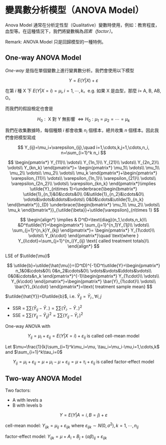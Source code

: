 # 變異數分析模型（ANOVA Model）

Anova Model 通常在分析定性型（Qualitative）變數時使用，例如：教育程度，血型等。在這種情況下，我們將變數稱為*因素（factor）*。

Remark: ANOVA Model 只是回歸模型的一種特例。

## One-way ANOVA Model

*One-way* 是指在單個變數上進行變異數分析。我們會使用以下模型

$$
Y=E(Y|X)+\varepsilon
$$

在第 $i$ 種 X 下 $E(Y|X=i)=\mu_i,i=1,\cdots,k$。e.g. 如果 X 是血型，那麼 $i=$ A, B, AB, O。

而我們的假設檢定也會是

$$
H_0:\text{ X 對 Y 無影響 }\iff H_0:\mu_1=\mu_2=\cdots=\mu_k 
$$

我們在收集數據時，每個種類 $i$ 都會收集 $n_i$ 個樣本，總共收集 $n$ 個樣本。因此我們會把模型寫成

$$
Y_{ij}=\mu_i+\varepsilon_{ij},\quad i=1,\cdots,k,j=1,\cdots,n_i, n=\sum_{i=1}^k n_i
$$

$$
\begin{pmatrix*}
    Y_{11}\\
    \vdots\\
    Y_{1n_1}\\
    Y_{21}\\
    \vdots\\
    Y_{2n_2}\\
    \vdots\\
    Y_{kn_k}
\end{pmatrix*}= \begin{pmatrix*}
    \mu_1\\
    \vdots\\
    \mu_1\\
    \mu_2\\
    \vdots\\
    \mu_2\\
    \vdots\\
    \mu_k
\end{pmatrix*}+\begin{pmatrix*}
    \varepsilon_{11}\\
    \vdots\\
    \varepsilon_{1n_1}\\
    \varepsilon_{21}\\
    \vdots\\
    \varepsilon_{2n_2}\\
    \vdots\\
    \varepsilon_{kn_k}
\end{pmatrix*}\implies
\utilde{Y}_{n\times 1}=\underbrace{\begin{bmatrix*}
    \utilde{1}_{n_1}&0&\cdots&0\\
    0&\utilde{1}_{n_2}&\cdots&0\\
    \vdots&\vdots&\ddots&\vdots\\
    0&0&\cdots&\utilde{1}_{n_k}
\end{bmatrix*}}_{D}
\underbrace{\begin{bmatrix*}
    \mu_1\\
    \mu_2\\
    \vdots\\
    \mu_k
\end{bmatrix*}}_{\utilde{\beta}}+\utilde{\varepsilon}_{n\times 1}
$$

$$
\begin{align*}
    \implies & D^tD=\text{diag}(n_1,\cdots,n_k)\\
    &D^t\utilde{Y}=\begin{pmatrix*}
        \sum_{j=1}^{n_1}Y_{1j}\\
        \vdots\\
        \sum_{j=1}^{n_k}Y_{kj}
    \end{pmatrix*}=
    \begin{pmatrix*}
        Y_{1\cdot}\\
        \vdots\\
        Y_{k\cdot}
    \end{pmatrix*}\quad \text{where } Y_{i\cdot}=\sum_{j=1}^{n_i}Y_{ij} \text{ called treatment totals}\\
\end{align*}
$$

LSE of $\utilde{\mu}$

$$
\utilde{b}=\utilde{\hat{\mu}}=(D^tD)^{-1}D^t\utilde{Y}=\begin{pmatrix*}
    n_1&0&\cdots&0\\
    0&n_2&\cdots&0\\
    \vdots&\vdots&\ddots&\vdots\\
    0&0&\cdots&n_k
\end{pmatrix*}^{-1}\begin{pmatrix*}
    Y_{1\cdot}\\
    \vdots\\
    Y_{k\cdot}
\end{pmatrix*}=\begin{pmatrix*}
    \bar{Y}_{1\cdot}\\
    \vdots\\
    \bar{Y}_{k\cdot}
\end{pmatrix*}=\text{ treatment sample mean}
$$

$\utilde{\hat{Y}}=D\utilde{b}$, i.e. $\hat{Y}_{ij}=\bar{Y}_{i\cdot}, \forall i,j$ 
- SSR = $\sum\sum(\hat{Y}_{ij}-\bar{Y}_{\cdot\cdot})=\sum\sum(\bar{Y}_{i\cdot}-\bar{Y}_{\cdot\cdot})^2$
- SSE = $\sum\sum(Y_{ij}-\hat{Y}_{ij})^2=\sum\sum(Y_{ij}-\bar{Y}_{i\cdot})^2$

One-way ANOVA with 

$$
Y_{ij}=\mu_i+\varepsilon_{ij}=E(Y|X=i)+\varepsilon_{ij} \text{ is called cell-mean model}
$$

Let $\mu=\frac{1}{k}\sum_{i=1}^k\mu_i=\mu, \tau_i=\mu_i-\mu,i=1,\cdots,k$ and $\sum_{i=1}^k\tau_i=0$

$$
Y_{ij}=\mu_i+\varepsilon_{ij}=\mu+\mu_i-\mu+\varepsilon_{ij}=\mu+\tau_i+\varepsilon_{ij} \text{ is called factor-effect model}
$$

## Two-way ANOVA Model

Two factors:
- A with levels a
- B with levels b

$$
Y=E(Y|A=i,B=j)+\varepsilon
$$

cell-mean model: $Y_{ijk}=\mu_{ij}+\varepsilon_{ijk}$ where $\varepsilon_{ijk}\sim N(0,\sigma^2), k=1,\cdots,n_{ij}$

factor-effect model: $Y_{ijk}=\mu+A_i+B_j+(\alpha\beta)_{ij}+\varepsilon_{ijk}$ 

